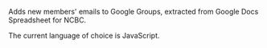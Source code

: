 Adds new members' emails to Google Groups, extracted from Google Docs Spreadsheet for NCBC.

The current language of choice is JavaScript.